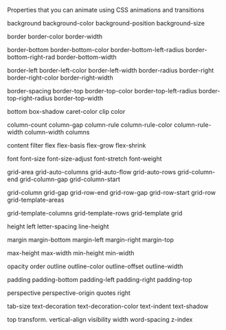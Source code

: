 Properties that you can animate using CSS animations and transitions



background      background-color    background-position       background-size

border      border-color    border-width      

border-bottom   border-bottom-color    border-bottom-left-radius   border-bottom-right-rad    border-bottom-width

border-left border-left-color    border-left-width   border-radius  border-right  border-right-color    border-right-width

border-spacing  border-top  border-top-color  border-top-left-radius    border-top-right-radius border-top-width

bottom      box-shadow      caret-color     clip      color

column-count    column-gap      column-rule     column-rule-color     column-rule-width  column-width     columns

content     filter      flex       flex-basis       flex-grow      flex-shrink

font        font-size       font-size-adjust    font-stretch     font-weight

grid-area   grid-auto-columns  grid-auto-flow    grid-auto-rows  grid-column-end   grid-column-gap    grid-column-start

grid-column     grid-gap    grid-row-end   grid-row-gap  grid-row-start       grid-row    grid-template-areas      

grid-template-columns       grid-template-rows grid-template        grid    

height      left     letter-spacing        line-height

margin      margin-bottom   margin-left   margin-right     margin-top

max-height      max-width       min-height      min-width

opacity     order       outline         outline-color        outline-offset      outline-width

padding         padding-bottom          padding-left        padding-right       padding-top

perspective     perspective-origin      quotes     right

tab-size            text-decoration         text-decoration-color           text-indent        text-shadow

top         transform.          vertical-align      visibility       width        word-spacing      z-index